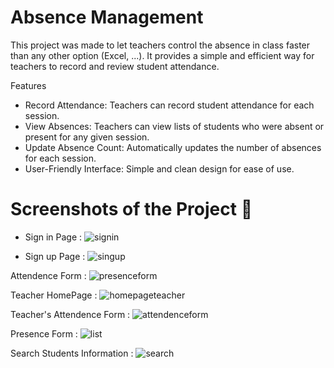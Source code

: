 # Absence Management
This project was made to let teachers control the absence in class faster than any other option (Excel, ...). It provides a simple and efficient way for teachers to record and review student attendance.

Features
- Record Attendance: Teachers can record student attendance for each session.
- View Absences: Teachers can view lists of students who were absent or present for any given session.
- Update Absence Count: Automatically updates the number of absences for each session.
- User-Friendly Interface: Simple and clean design for ease of use.


# Screenshots of the Project 📸 
  - Sign in Page :
    ![signin](https://github.com/9IlyAss/Absence_Management/assets/154934525/63104619-5e88-45ae-a0a0-bd27da3e8d68)
    
  - Sign up Page :
    ![singup](https://github.com/9IlyAss/Absence_Management/assets/154934525/9db9a2da-31ad-44ca-b028-06afe1f1ab95)
    
  Attendence Form :
    ![presenceform](https://github.com/9IlyAss/Absence_Management/assets/154934525/83f6b16d-ed16-4b6f-9509-8eec8d6b61e9)
    
  Teacher HomePage :
    ![homepageteacher](https://github.com/9IlyAss/Absence_Management/assets/154934525/084a8055-7580-4e62-96b9-c3deadb7b255)
    
  Teacher's Attendence Form :
    ![attendenceform](https://github.com/9IlyAss/Absence_Management/assets/154934525/886b5854-da72-4b1b-abff-49802b87e44e)
    
  Presence Form : 
    ![list](https://github.com/9IlyAss/Absence_Management/assets/154934525/6651eb62-c3c2-44ec-a418-70c8b804b32f)
    
  Search Students Information :
    ![search](https://github.com/9IlyAss/Absence_Management/assets/154934525/cf141337-fa19-4e49-ab99-a06787c83165)
    




